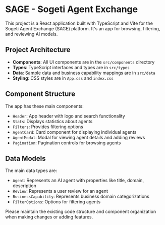 <!-- Use this file to provide workspace-specific custom instructions to Copilot. For more details, visit https://code.visualstudio.com/docs/copilot/copilot-customization#_use-a-githubcopilotinstructionsmd-file -->

# SAGE - Sogeti Agent Exchange

This project is a React application built with TypeScript and Vite for the Sogeti Agent Exchange (SAGE) platform. It's an app for browsing, filtering, and reviewing AI models.

## Project Architecture

- **Components**: All UI components are in the `src/components` directory
- **Types**: TypeScript interfaces and types are in `src/types`
- **Data**: Sample data and business capability mappings are in `src/data`
- **Styling**: CSS styles are in `App.css` and `index.css`

## Component Structure

The app has these main components:
- `Header`: App header with logo and search functionality
- `Stats`: Displays statistics about agents
- `Filters`: Provides filtering options
- `AgentCard`: Card component for displaying individual agents
- `AgentModal`: Modal for viewing agent details and adding reviews
- `Pagination`: Pagination controls for browsing agents

## Data Models

The main data types are:
- `Agent`: Represents an AI agent with properties like title, domain, description
- `Review`: Represents a user review for an agent
- `BusinessCapability`: Represents business domain categorizations
- `FilterOptions`: Options for filtering agents

Please maintain the existing code structure and component organization when making changes or adding features.
